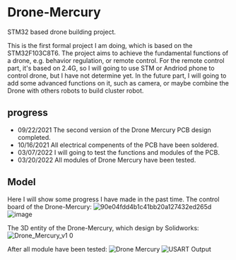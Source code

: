 # Drone-Mercury
STM32 based drone building project.

This is the first formal project I am doing, which is based on the STM32F103C8T6. The project aims to achieve the fundamental functions of a drone, e.g. behavior regulation, or remote control. For the remote control part, it's based on 2.4G, so I will going to use STM or Andriod phone to control drone, but I have not determine yet. In the future part, I will going to add some advanced functions on it, such as camera, or maybe combine the Drone with others robots to build cluster robot.

## progress
- 09/22/2021	The second version of the Drone Mercury PCB design completed.
- 10/16/2021	All electrical compenents of the PCB have been soldered.
- 03/07/2022 	I will going to test the functions and modules of the PCB.
- 03/20/2022 	All modules of Drone Mercury have been tested.

## Model
Here I will show some progress I have made in the past time.
The control board of the Drone-Mercury:
![90e04fdd4b1c41bb20a127432ed265d](https://user-images.githubusercontent.com/54738414/149675059-ac7da046-55bf-405d-b65e-55640cadf401.jpg)
![image](https://user-images.githubusercontent.com/54738414/149679181-d7dfe65b-55f3-4734-85ad-52b7a1748f4d.png)

The 3D entity of the Drone-Mercury, which design by Solidworks:
![Drone_Mercury_v1 0](https://user-images.githubusercontent.com/54738414/161925779-22753e3d-679c-4390-8d3a-61426d50cfea.JPG)

After all module have been tested:
![Drone Mercury](https://user-images.githubusercontent.com/54738414/159178985-4270be06-1e2b-4302-b871-5a3760cff440.jpg)
![USART Output](https://user-images.githubusercontent.com/54738414/159178957-b5b8409c-a86e-44f4-a158-7018dbcb2a30.png)



